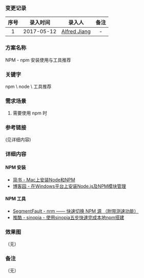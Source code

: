 ### 变更记录

| 序号 | 录入时间 | 录入人 | 备注 |
|:--------:|:--------:|:--------:|:--------:|
| 1 | 2017-05-12 | [Alfred Jiang](https://github.com/viktyz) | - |

### 方案名称

NPM - npm 安装使用与工具推荐

### 关键字

npm \ node \ 工具推荐

### 需求场景

1. 需要使用 npm 时

### 参考链接
(见详细内容)

### 详细内容

#### NPM 安装

* [简书 - Mac上安装Node和NPM](http://www.jianshu.com/p/20ea93641bda)
* [博客园 - 在Windows平台上安装Node.js及NPM模块管理](http://www.cnblogs.com/seanlv/archive/2011/11/22/2258716.html)

#### NPM 工具

* [SegmentFault - nrm —— 快速切换 NPM 源 （附带测速功能）](https://segmentfault.com/a/1190000000473869?utm_source=tuicool&utm_medium=referral)
* [推酷 - sinopia - 使用sinopia五步快速完成本地npm搭建](http://www.tuicool.com/articles/UziA7ra)

### 效果图
（无）

### 备注
（无）